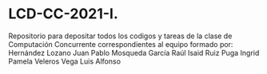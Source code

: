 # LCD-CC-2021-I.
Repositorio para depositar todos los codigos y tareas de la clase de Computación Concurrente correspondientes al equipo formado por:
Hernández Lozano Juan Pablo
Mosqueda García Raúl Isaid
Ruiz Puga Ingrid Pamela 
Veleros Vega Luis Alfonso 
